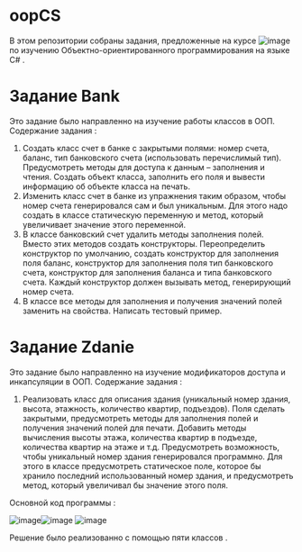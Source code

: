 # oopCS

В этом репозитории собраны задания, предложенные на курсе ![image](https://user-images.githubusercontent.com/87894035/151812209-e8457968-fd43-4d1e-bceb-07cac0335db6.png) по изучению Объектно-ориентированного программирования на языке C# .

# Задание Bank
Это задание было направленно на изучение работы классов в ООП.
Содержание задания :
1. Создать класс счет в банке с закрытыми полями: номер счета, баланс, тип банковского счета (использовать перечислимый тип). Предусмотреть методы для доступа к данным – заполнения и чтения. Создать объект класса, заполнить его поля и вывести информацию об объекте класса на печать.
2. Изменить класс счет в банке из упражнения таким образом, чтобы номер счета генерировался сам и был уникальным. Для этого надо создать в классе статическую переменную и метод, который увеличивает значение этого переменной.
3. В классе банковский счет удалить методы заполнения полей. Вместо этих методов создать конструкторы. Переопределить конструктор по умолчанию, создать конструктор для заполнения поля баланс, конструктор для заполнения поля тип банковского счета, конструктор для заполнения баланса и типа банковского счета. Каждый конструктор должен вызывать метод, генерирующий номер счета.
4. В классе все методы для заполнения и получения значений полей заменить на свойства. Написать тестовый пример.
# Задание Zdanie
Это задание было направленно на изучение модификаторов доступа и инкапсуляции в ООП.
Содержание задания : 
1. Реализовать класс для описания здания (уникальный номер здания, высота, этажность, количество квартир, подъездов). Поля сделать закрытыми, предусмотреть методы для заполнения полей и получения значений полей для печати. Добавить методы вычисления высоты этажа, количества квартир в подъезде, количества квартир на этаже и т.д. Предусмотреть возможность, чтобы уникальный номер здания генерировался программно. Для этого в классе предусмотреть статическое поле, которое бы хранило последний использованный номер здания, и предусмотреть метод, который увеличивал бы значение этого поля.

Основной код программы :

![image](https://user-images.githubusercontent.com/87894035/152641787-d742fcd2-0067-4d58-9e96-7de494512600.png)![image](https://user-images.githubusercontent.com/87894035/152641819-16613b61-61fc-4ade-8221-72ea0a18dac7.png)
![image](https://user-images.githubusercontent.com/87894035/152641831-61b5a600-aa4c-409c-8341-97c008feadb9.png)

Решение было реализованно с помощью пяти классов .
